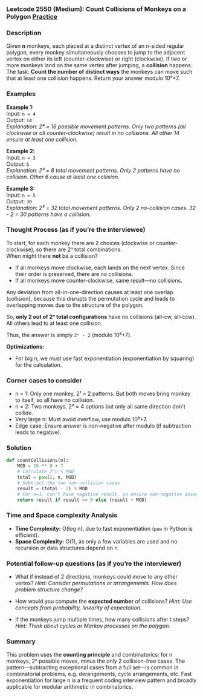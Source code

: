 ### Leetcode 2550 (Medium): Count Collisions of Monkeys on a Polygon [Practice](https://leetcode.com/problems/count-collisions-of-monkeys-on-a-polygon)

### Description  
Given **n** monkeys, each placed at a distinct vertex of an n-sided regular polygon, every monkey simultaneously chooses to jump to the adjacent vertex on either its left (counter-clockwise) or right (clockwise). If two or more monkeys land on the same vertex after jumping, a **collision** happens.  
The task: **Count the number of distinct ways** the monkeys can move such that at least one collision happens. Return your answer modulo 10⁹+7.

### Examples  

**Example 1:**  
Input: `n = 4`  
Output: `14`  
*Explanation: 2⁴ = 16 possible movement patterns. Only two patterns (all clockwise or all counter-clockwise) result in no collisions. All other 14 ensure at least one collision.*

**Example 2:**  
Input: `n = 3`  
Output: `6`  
*Explanation: 2³ = 8 total movement patterns. Only 2 patterns have no collision. Other 6 cause at least one collision.*

**Example 3:**  
Input: `n = 5`  
Output: `30`  
*Explanation: 2⁵ = 32 total movement patterns. Only 2 no-collision cases. 32 - 2 = 30 patterns have a collision.*

### Thought Process (as if you’re the interviewee)  
To start, for each monkey there are 2 choices (clockwise or counter-clockwise), so there are 2ⁿ total combinations.  
When might there **not** be a collision?  
- If all monkeys move clockwise, each lands on the next vertex. Since their order is preserved, there are no collisions.
- If all monkeys move counter-clockwise, same result—no collisions.

Any deviation from all-in-one-direction causes at least one overlap (collision), because this disrupts the permutation cycle and leads to overlapping moves due to the structure of the polygon.

So, **only 2 out of 2ⁿ total configurations** have no collisions (all-cw, all-ccw). All others lead to at least one collision.

Thus, the answer is simply `2ⁿ - 2` (modulo 10⁹+7).

**Optimizations:**  
- For big n, we must use fast exponentiation (exponentiation by squaring) for the calculation.

### Corner cases to consider  
- n = 1: Only one monkey, 2¹ = 2 patterns. But both moves bring monkey to itself, so all have no collision.
- n = 2: Two monkeys, 2² = 4 options but only all same direction don't collide.
- Very large n: Must avoid overflow, use modulo 10⁹+7.
- Edge case: Ensure answer is non-negative after modulo (if subtraction leads to negative).

### Solution

```python
def countCollisions(n):
    MOD = 10 ** 9 + 7
    # Calculate 2^n % MOD
    total = pow(2, n, MOD)
    # Subtract the two non-collision cases
    result = (total - 2) % MOD
    # For n=1, can't have negative result, so ensure non-negative answer
    return result if result >= 0 else (result + MOD)
```

### Time and Space complexity Analysis  

- **Time Complexity:** O(log n), due to fast exponentiation (`pow` in Python is efficient).
- **Space Complexity:** O(1), as only a few variables are used and no recursion or data structures depend on n.

### Potential follow-up questions (as if you’re the interviewer)  

- What if instead of 2 directions, monkeys could move to any other vertex?
  *Hint: Consider permutations or arrangements. How does problem structure change?*
  
- How would you compute the **expected number** of collisions?
  *Hint: Use concepts from probability, linearity of expectation.*

- If the monkeys jump multiple times, how many collisions after t steps?
  *Hint: Think about cycles or Markov processes on the polygon.*

### Summary
This problem uses the **counting principle** and combinatorics: for n monkeys, 2ⁿ possible moves, minus the only 2 collision-free cases. The pattern—subtracting exceptional cases from a full set—is common in combinatorial problems, e.g. derangements, cycle arrangements, etc. Fast exponentiation for large n is a frequent coding interview pattern and broadly applicable for modular arithmetic in combinatorics.